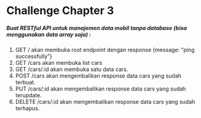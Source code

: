 # Challenge Chapter 3

##### Buat RESTful API untuk manajemen data mobil tanpa database (bisa menggunakan data array saja) :

1. GET / akan membuka root endpoint dengan response {message: “ping successfully”}
2. GET /cars akan membuka list cars
3. GET /cars/:id akan membuka satu data cars.
4. POST /cars akan mengembalikan response data cars yang sudah terbuat.
5. PUT /cars/:id akan mengembalikan response data cars yang sudah terupdate.
6. DELETE /cars/:id akan mengembalikan response data cars yang sudah terhapus.
